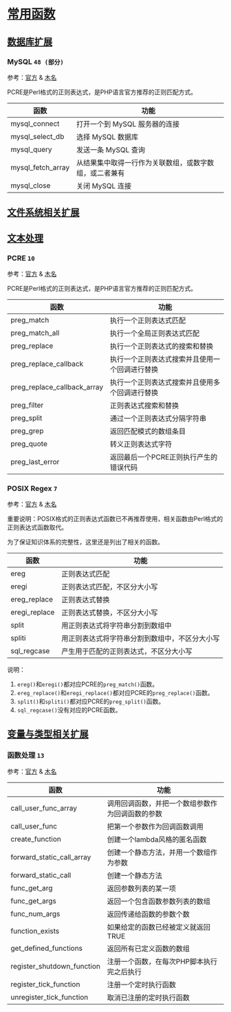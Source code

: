 # [常用函数](http://php.net/manual/zh/funcref.php)

## [数据库扩展](http://php.net/manual/zh/refs.database.php)

### MySQL `48 (部分)`

参考：[官方](http://php.net/manual/zh/ref.mysql.php) & [木名](#docs/function_mysql)

PCRE是Perl格式的正则表达式，是PHP语言官方推荐的正则匹配方式。

|函数                   |功能                                   |
|-----------------------|---------------------------------------|
|mysql_connect          |打开一个到 MySQL 服务器的连接          |
|mysql_select_db        |选择 MySQL 数据库                      |
|mysql_query            |发送一条 MySQL 查询                    |
|mysql_fetch_array      |从结果集中取得一行作为关联数组，或数字数组，或二者兼有|
|mysql_close            |关闭 MySQL 连接                        |

## [文件系统相关扩展](http://php.net/manual/zh/refs.fileprocess.file.php)


## [文本处理](http://php.net/manual/zh/refs.basic.text.php)

### PCRE `10`

参考：[官方](http://php.net/manual/zh/ref.pcre.php) & [木名](#docs/function_pcre)

PCRE是Perl格式的正则表达式，是PHP语言官方推荐的正则匹配方式。

|函数                   |功能                                   |
|-----------------------|---------------------------------------|
|preg_match             |执行一个正则表达式匹配                 |
|preg_match_all         |执行一个全局正则表达式匹配             |
|preg_replace           |执行一个正则表达式的搜索和替换         |
|preg_replace_callback  |执行一个正则表达式搜索并且使用一个回调进行替换 |
|preg_replace_callback_array  |执行一个正则表达式搜索并且使用多个回调进行替换 |
|preg_filter            |正则表达式搜索和替换                   |
|preg_split             |通过一个正则表达式分隔字符串           |
|preg_grep              |返回匹配模式的数组条目                 |
|preg_quote             |转义正则表达式字符                     |
|preg_last_error        |返回最后一个PCRE正则执行产生的错误代码 |


### POSIX Regex `7`

参考：[官方](http://php.net/manual/zh/ref.regex.php) & [木名](#docs/function_regex)

重要说明：POSIX格式的正则表达式函数已不再推荐使用，相关函数由Perl格式的正则表达式函数取代。

为了保证知识体系的完整性，这里还是列出了相关的函数。

|函数                   |功能                                   |
|-----------------------|---------------------------------------|
|ereg                   |正则表达式匹配                         |
|eregi                  |正则表达式匹配，不区分大小写           |
|ereg_replace           |正则表达式替换                         |
|eregi_replace          |正则表达式替换，不区分大小写           |
|split                  |用正则表达式将字符串分割到数组中       |
|spliti                 |用正则表达式将字符串分割到数组中，不区分大小写 |
|sql_regcase            |产生用于匹配的正则表达式，不区分大小写 |

说明：
1. `ereg()`和`eregi()`都对应PCRE的`preg_match()`函数。
2. `ereg_replace()`和`eregi_replace()`都对应PCRE的`preg_replace()`函数。
3. `split()`和`spliti()`都对应PCRE的`preg_split()`函数。
4. `sql_regcase()`没有对应的PCRE函数。


## [变量与类型相关扩展](http://php.net/manual/zh/refs.basic.vartype.php)

### 函数处理 `13`

参考：[官方](http://php.net/manual/zh/ref.funchand.php) & [木名](#docs/function_funchand)

|函数                   |功能                                   |
|-----------------------|---------------------------------------|
|call_user_func_array   |调用回调函数，并把一个数组参数作为回调函数的参数   |
|call_user_func         |把第一个参数作为回调函数调用           |
|create_function        |创建一个lambda风格的匿名函数           |
|forward_static_call_array  |创建一个静态方法，并用一个数组作为参数 |
|forward_static_call    |创建一个静态方法                       |
|func_get_arg           |返回参数列表的某一项                   |
|func_get_args          |返回一个包含函数参数列表的数组         |
|func_num_args          |返回传递给函数的参数个数               |
|function_exists        |如果给定的函数已经被定义就返回 TRUE    |
|get_defined_functions  |返回所有已定义函数的数组               |
|register_shutdown_function |注册一个函数，在每次PHP脚本执行完之后执行  |
|register_tick_function |注册一个定时执行函数                   |
|unregister_tick_function   |取消已注册的定时执行函数           |









